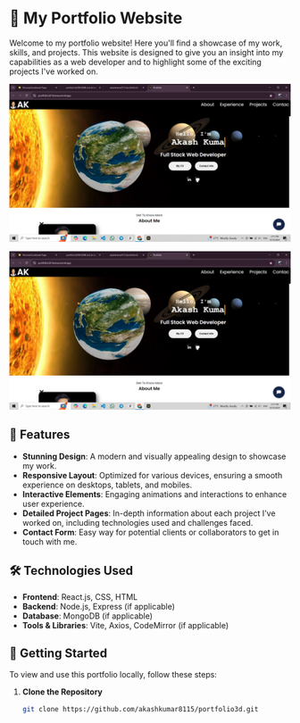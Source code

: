 # 🚀 My Portfolio Website

Welcome to my portfolio website! Here you'll find a showcase of my work, skills, and projects. This website is designed to give you an insight into my capabilities as a web developer and to highlight some of the exciting projects I've worked on.

![Portfolio Screenshot](./screenshot.png)

[![Watch the Video](./screenshot.png)](./pro01.mp4)

## 📌 Features

- **Stunning Design**: A modern and visually appealing design to showcase my work.
- **Responsive Layout**: Optimized for various devices, ensuring a smooth experience on desktops, tablets, and mobiles.
- **Interactive Elements**: Engaging animations and interactions to enhance user experience.
- **Detailed Project Pages**: In-depth information about each project I've worked on, including technologies used and challenges faced.
- **Contact Form**: Easy way for potential clients or collaborators to get in touch with me.

## 🛠 Technologies Used

- **Frontend**: React.js, CSS, HTML
- **Backend**: Node.js, Express (if applicable)
- **Database**: MongoDB (if applicable)
- **Tools & Libraries**: Vite, Axios, CodeMirror (if applicable)

## 📁 Getting Started

To view and use this portfolio locally, follow these steps:

1. **Clone the Repository**
   ```bash
   git clone https://github.com/akashkumar8115/portfolio3d.git
